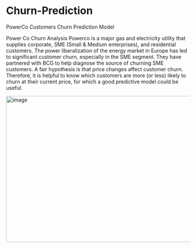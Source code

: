# Churn-Prediction
PowerCo  Customers Churn Prediction Model

Power Co Churn Analysis
Powerco is a major gas and electricity utility that supplies corporate, SME (Small & Medium enterprises), and residential customers. The power liberalization of the energy market in Europe has led to significant customer churn, especially in the SME segment. They have partnered with BCG to help diagnose the source of churning SME customers.
A fair hypothesis is that price changes affect customer churn. Therefore, it is helpful to know which customers are more (or less) likely to churn at their current price, for which a good predictive model could be useful.



<img width="600" height="401" alt="image" src="https://github.com/user-attachments/assets/3e81fe88-3b3f-471c-93f9-436fad2618f6" />
